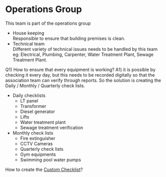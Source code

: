 # Operations Group

This team is part of the operations group
- House keeping    
    Responsible to ensure that building premises is clean.
- Technical team   
    Different variety of technical issues needs to be handled by this team eg: Electrical, Plumbing, Carpenter, Water Treatment Plant, Sewage Treatment Plant.

Q1) How to ensure that every equipment is working?
A1) it is possible by checking it every day, but this needs to be recorded digitally so that the association team can verify through reports. So the solution is creating the Daily / Monthly / Quarterly check lists. 

- Daily checklists
  - LT panel
  - Transformer
  - Diesel generator
  - Lifts
  - Water treatment plant 
  - Sewage treatment verification
- Monthly check lists
  - Fire extinguisher
  - CCTV Cameras
  - Quarterly check lists
  - Gym equipments
  - Swimming pool water pumps

How to create the [Custom Checklist](CustomChecklist.md)?
